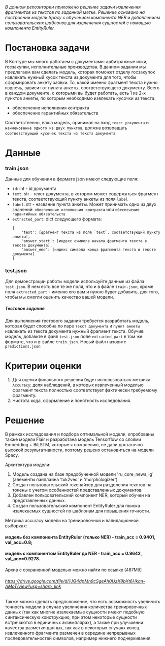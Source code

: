 ###### В данном репозитории приложено решение задачи извлечения фрагментов из текстов по заданной метке. Решение основано на построении модели Spacy с обучением компонента NER и добавлением пользовательских шаблонов для извлечения сущностей с помощью компонента EntityRuler.

# Постановка задачи
В Контуре мы много работаем с документами: арбитражные иски, госзакупки, исполнительные производства. В данном задании мы предлагаем вам сделать модель, которая поможет отделу госзакупок извлекать 
нужный кусок текста из документа для того, чтобы сформировать анкету заявки. То, какой именно фрагмент текста нужно извлечь, зависит от пункта анкеты, соответствующего документу.
Всего в каждом документе, с которыми вы будет работать, есть 1 из 2-х пунктов анкеты, по которым необходимо извлекать кусочки из текста:
- обеспечение исполнения контракта
- обеспечение гарантийных обязательств

Соответственно, ваша модель, принимая на вход `текст документа` и `наименование одного из двух пунктов`, должна возвращать `соответствующий кусочек текста из текста документа`.

# Данные

### train.json 
Данные для обучения в формате json имеют следующие поля:
- `id`: int - id документа
-  `text`: str - текст документа, в котором может содержаться фрагмент текста, соответствующий пункту анкеты из поля `label`
- `label`: str - название пункта анкеты. Может принимать одно из двух значений: `обеспечение исполнения контракта` или `обеспечение гарантийных обязательств`
- `extracted_part`: dict следующего формата:
    ```
    {
        'text': [фрагмент текста из поля `text`, соответствующий пункту анкеты], 
        'answer_start': [индекс символа начала фрагмента текста в тексте документа],
        'answer_end': [индекс символа конца фрагмента текста в тексте документа]
    }
   ```
  
### test.json

Для демонстрации работы модели используйте данные из файла `test.json`. В нем есть все те же поля, что и в файле `train.json`, кроме поля `extracted_part` - именно его вам и нужно будет добавить,
для того, чтобы мы смогли оценить качество вашей модели.

##### Тестовое задание

Для выполнения тестового задания требуется разработать модель, которая будет способна по паре `текст документа` и `пункт анкеты` извлекать из текста документа нужный фрагмент текста. 
Обучив модель, добавьте в файл `test.json` поле `extracted_part` в том же формате, что и в файле `train.json`. Новый файл назовите `predictions.json`

# Критерии оценки
1. Для оценки финального решения будет использоваться метрика `Accuracy`: доля наблюдений, в которых извлеченный моделью фрагмент текста полностью соответствует фактически
   требуемому фрагменту.
2. Чистота кода, оформление и понятность исследования.

# Решение
В рамках исследования и подбора оптимальной модели, опробованы также модели Flair и разработана модель Tensorflow со слоями Embedding + BiLSTM, которые к сожалению, не дали достаточно высокой результативности, поэтому решено остановиться на модели Spacy.

Архитектура модели:
1. Модель создана на базе предобученной модели 'ru_core_news_lg' (элементы пайплайна 'tok2vec' и 'morphologizer')
2. Создан пользовательский токенайзер для разделения текстов на токены с учетом особенностей представленных документов
3. Добавлен пользовательский компонент NER, который обучен на представленных данных.
4. Создан пользовательский компонент EntityRuler для поиска извлекаемых сущностей по шаблонам для повышения точности.

Метрика accuracy модели на тренировочной и валидационной выборках:

#### модель без компонента EntityRuler (только NER) - train_acc = 0.9401, val_acc=0.8;
#### модель с компонентом EntityRuler до NER - train_acc = 0.9642, val_acc=0.9278.

Архив с сохраненной моделью можно найти по ссылке (487Мб)
###### https://drive.google.com/file/d/1JQ4dpMn9cSgeAh0UzX8bXt6Hkan-AMoT/view?usp=share_link

Также можно сделать предположение, что есть возможность увеличить точность модели в случае увеличения количества тренировочных данных (так как многие извлекаемые сущности имеют подобную синтаксическую конструкцию, при этом некоторые сущности встречаются в единичных экземплярах), а также при улучшении качества разметки данных, так как в некоторых случаях конец извлеченного фрагмента размечен в середине непрерывных последовательностей символов, например нижнего подчеркивания.
